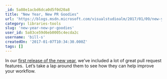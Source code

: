 ```yaml
---
_id: 5a88e1acbd6dca0d5f0d20a8
title: "New Year, New PR Goodies"
url: 'https://blogs.msdn.microsoft.com/visualstudioalm/2017/01/09/new-year-new-pr-goodies/'
category: libraries-tools
slug: 'new-year-new-pr-goodies'
user_id: 5a83ce59d6eb0005c4ecda2c
username: 'bill-s'
createdOn: '2017-01-07T10:34:30.000Z'
tags: []
---
```


In our <a href="https://www.visualstudio.com/en-us/articles/news/2017/jan-05-team-services">first release of the new year</a>, we’ve included a lot of great pull request features.  Let’s take a lap around them to see how they can help improve your workflow.
